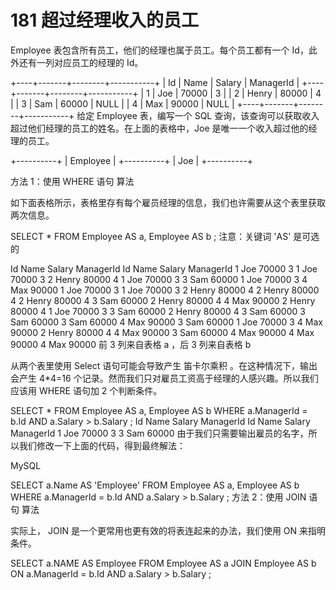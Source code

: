 # 181 超过经理收入的员工

Employee 表包含所有员工，他们的经理也属于员工。每个员工都有一个 Id，此外还有一列对应员工的经理的 Id。

+----+-------+--------+-----------+
| Id | Name  | Salary | ManagerId |
+----+-------+--------+-----------+
| 1  | Joe   | 70000  | 3         |
| 2  | Henry | 80000  | 4         |
| 3  | Sam   | 60000  | NULL      |
| 4  | Max   | 90000  | NULL      |
+----+-------+--------+-----------+
给定 Employee 表，编写一个 SQL 查询，该查询可以获取收入超过他们经理的员工的姓名。在上面的表格中，Joe 是唯一一个收入超过他的经理的员工。

+----------+
| Employee |
+----------+
| Joe      |
+----------+

方法 1：使用 WHERE 语句
算法

如下面表格所示，表格里存有每个雇员经理的信息，我们也许需要从这个表里获取两次信息。

SELECT *
FROM Employee AS a, Employee AS b
;
注意：关键词 'AS' 是可选的

Id	Name	Salary	ManagerId	Id	Name	Salary	ManagerId
1	Joe	70000	3	1	Joe	70000	3
2	Henry	80000	4	1	Joe	70000	3
3	Sam	60000		1	Joe	70000	3
4	Max	90000		1	Joe	70000	3
1	Joe	70000	3	2	Henry	80000	4
2	Henry	80000	4	2	Henry	80000	4
3	Sam	60000		2	Henry	80000	4
4	Max	90000		2	Henry	80000	4
1	Joe	70000	3	3	Sam	60000
2	Henry	80000	4	3	Sam	60000
3	Sam	60000		3	Sam	60000
4	Max	90000		3	Sam	60000
1	Joe	70000	3	4	Max	90000
2	Henry	80000	4	4	Max	90000
3	Sam	60000		4	Max	90000
4	Max	90000		4	Max	90000
前 3 列来自表格 a ，后 3 列来自表格 b

从两个表里使用 Select 语句可能会导致产生 笛卡尔乘积 。在这种情况下，输出会产生 4*4=16 个记录。然而我们只对雇员工资高于经理的人感兴趣。所以我们应该用 WHERE 语句加 2 个判断条件。

SELECT
    *
FROM
    Employee AS a,
    Employee AS b
WHERE
    a.ManagerId = b.Id
        AND a.Salary > b.Salary
;
Id	Name	Salary	ManagerId	Id	Name	Salary	ManagerId
1	Joe	70000	3	3	Sam	60000
由于我们只需要输出雇员的名字，所以我们修改一下上面的代码，得到最终解法：

MySQL

SELECT
    a.Name AS 'Employee'
FROM
    Employee AS a,
    Employee AS b
WHERE
    a.ManagerId = b.Id
        AND a.Salary > b.Salary
;
方法 2：使用 JOIN 语句
算法

实际上， JOIN 是一个更常用也更有效的将表连起来的办法，我们使用 ON 来指明条件。

SELECT
     a.NAME AS Employee
FROM Employee AS a JOIN Employee AS b
     ON a.ManagerId = b.Id
     AND a.Salary > b.Salary
;
